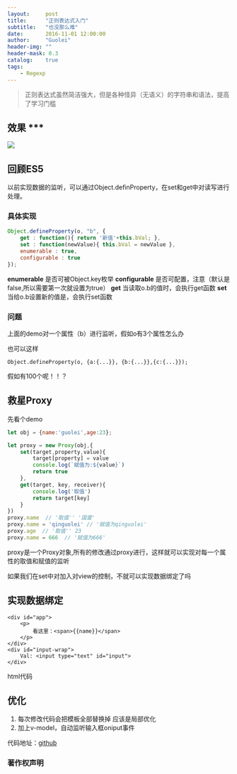 ```yaml
---
layout:     post
title:      "正则表达式入门"
subtitle:   "也没那么难"
date:       2016-11-01 12:00:00
author:     "Guolei"
header-img: ""
header-mask: 0.3
catalog:    true
tags:
    - Regexp
---
```


> 正则表达式虽然简洁强大，但是各种怪异（无语义）的字符串和语法，提高了学习门槛

## 效果 ***

![](http://www.qinguolei.com/img/in-post/proxy/proxy.gif)

## 回顾ES5

以前实现数据的监听，可以通过Object.definProperty，在set和get中对读写进行处理。

### 具体实现

```js
Object.defineProperty(o, "b", {
	get : function(){ return '新值'+this.bVal; },
    set : function(newValue){ this.bVal = newValue },
    enumerable : true,
    configurable : true
});

```

**enumerable** 是否可被Object.key枚举
**configurable** 是否可配置，注意（默认是false,所以需要第一次就设置为true）
**get** 当读取o.b的值时，会执行get函数
**set** 当给o.b设置新的值是，会执行set函数

### 问题

上面的demo对一个属性（b）进行监听，假如o有3个属性怎么办

也可以这样

```
Object.defineProperty(o, {a:{...}}, {b:{...}},{c:{...}});
```
假如有100个呢！！？

## 救星Proxy

先看个demo
```js
let obj = {name:'guolei',age:23};

let proxy = new Proxy(obj,{
	set(target,property,value){
		target[property] = value
		console.log(`赋值为:${value}`)
		return true
	},
	get(target, key, receiver){
		console.log('取值')
		return target[key]
	}
})
proxy.name  // '取值'' '国雷'
proxy.name = 'qinguolei' // '赋值为qinguolei'
proxy.age  // '取值'' 23
proxy.name = 666  // '赋值为666'

```
proxy是一个Proxy对象,所有的修改通过proxy进行，这样就可以实现对每一个属性的取值和赋值的监听

如果我们在set中对加入对view的控制，不就可以实现数据绑定了吗

## 实现数据绑定




```
<div id="app">
	<p>
		看这里：<span>{{name}}</span>
	</p>
</div>
<div id="input-wrap">
	Val: <input type="text" id="input">
</div>
```
html代码

## 优化

1. 每次修改代码会把模板全部替换掉 应该是局部优化
2. 加上v-model，自动监听输入框oniput事件



代码地址：[github](https://github.com/thunderqin/wx_app_demo_cnode_api)
### 著作权声明


